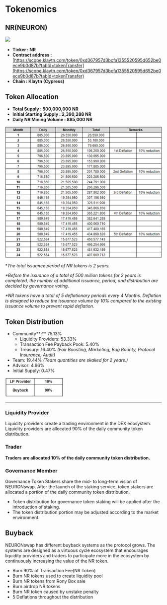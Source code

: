# Tokenomics

## NR(NEURON)

![](../.gitbook/assets/KakaoTalk\_20211125\_112630909.png)

* **Ticker : NR**
* **Contract address** :[ ​](https://scope.klaytn.com/token/0xd367957d3bcfa1355520595d652be0ece9b0d87b?tabId=tokenTransfer)[https://scope.klaytn.com/token/0xd367957d3bcfa1355520595d652be0ece9b0d87b?tabId=tokenTransfer](https://scope.klaytn.com/token/0xd367957d3bcfa1355520595d652be0ece9b0d87b?tabId=tokenTransfer)
* **Chain : Klaytn (Cypress)**

## Token Allocation

* **Total Supply : 500,000,000 NR**
* **Initial Starting Supply : 2,390,288 NR**
* **Daily NR Mining Volume : 885,000 NR**

![](<../.gitbook/assets/image (34).png>)

\*_The total issuance period of NR tokens is 2 years._

_\*Before the issuance of a total of 500 million tokens for 2 years is completed, the number of additional issuance, period, and distribution are decided by governance voting._

_\*NR tokens have a total of 5 deflationary periods every 4 Months. Deflation is designed to reduce the issuance volume by 10% compared to the existing issuance volume to prevent rapid deflation._

## Token Distribution

* Community**:** 75.13%
  * Liquidity Providers: 53.33%
  * Transaction Fee Payback Pook: 5.40%
  * Treasury: 16.40% _(Fair Boosting, Marketing, Bug Bounty, Protocol Insurance, Audit)_
* Team: 19.44% _(Team quantities are skaked for 2 years.)_
* Advisor: 4.96%
* Initial Supply: 0.47%

![](<../.gitbook/assets/image (24).png>)

***

### **Liquidity Provider**

Liquidity providers create a trading environment in the DEX ecosystem. Liquidity providers are allocated 90% of the daily community token distribution.

### **Trader**

**Traders are allocated 10% of the daily community token distribution.**

### Governance Member

Governance Token Stakers share the mid- to long-term vision of NEURONswap. After the launch of the staking service, token stakers are allocated a portion of the daily community token distribution.

* Token distribution for governance token staking will be applied after the introduction of staking.
* The token distribution portion may be adjusted according to the market environment.

## **Buyback**

NEURONswap has different buyback systems as the protocol grows. The systems are designed as a virtuous cycle ecosystem that encourages liquidity providers and traders to participate more in the ecosystem by continuously increasing the value of the NR token.

* Burn 90% of Transaction Fee(NR Token)
* Burn NR tokens used to create liquidity pool
* Burn NR tokens from Rony Box sale
* Burn airdrop NR tokens
* Burn NR token caused by unstake penalty
* 5 Deflations throughout the distribution
